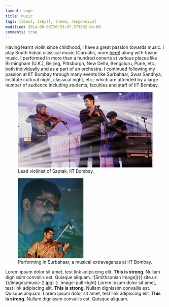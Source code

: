 ```yaml
---
layout: page
title: Music
tags: [about, Jekyll, theme, responsive]
modified: 2014-08-08T20:53:07.573882-04:00
comments: true
---
```


Having learnt violin since childhood, I have a great passion towards music.
I play South Indian classical music (Carnatic,  more [here](https://en.wikipedia.org/wiki/Carnatic_music)) along with fusion music. 
I performed in more than a hundred conerts at various places like Birmingham (U.K.), Beijing, Pittsburgh, New Delhi, Bengaluru, Pune, etc., both individually and as a part of an orchestra. 
I continued following my passion at IIT Bombay through many events like Surbahaar, Swar Sandhya, Institute cultural night, classical night, etc.; which are attended by a large number of audience including students, faculties and staff of IIT Bombay. 
<figure>
    <a href="/images/music-1.jpg"><img src="/images/music-1.jpg"></a>
    <figcaption>Lead violinist of Saptak, IIT Bombay.</figcaption>
</figure>
<figure>
    <a href="/images/music-3.jpg"><img src="/images/music-3.jpg"></a>
    <figcaption>Performing in Surbahaar, a musical extravaganza at IIT Bombay.</figcaption>
</figure>

Lorem ipsum dolor sit amet, test link adipiscing elit. **This is strong**. Nullam dignissim convallis est. Quisque aliquam.
![Smithsonian Image]({{ site.url }}/images/music-2.jpg)
{: .image-pull-right}
Lorem ipsum dolor sit amet, test link adipiscing elit. **This is strong**. Nullam dignissim convallis est. Quisque aliquam.
Lorem ipsum dolor sit amet, test link adipiscing elit. **This is strong**. Nullam dignissim convallis est. Quisque aliquam.


